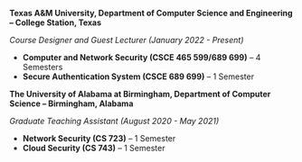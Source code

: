 

**Texas A&M University, Department of Computer Science and Engineering – College Station, Texas**

*Course Designer and Guest Lecturer (January 2022 - Present)*

- **Computer and Network Security (CSCE 465 599/689 699)** – 4 Semesters
- **Secure Authentication System (CSCE 689 699)** – 1 Semester

**The University of Alabama at Birmingham, Department of Computer Science – Birmingham, Alabama**

*Graduate Teaching Assistant (August 2020 - May 2021)*

- **Network Security (CS 723)** – 1 Semester
- **Cloud Security (CS 743)** – 1 Semester 

